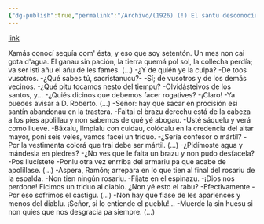```yaml
---
{"dg-publish":true,"permalink":"/Archivo/(1926) (!) El santu desconocíu .../","tags":["#Siglo_20","central","a1926","Pedro_González_Ludeña","escrito","Gijón","Oviedo","teatro","cuento"]}
---
```


[link](https://cosescelebres.blogspot.com/2024/10/anu-1926-el-santu-desconociu-de-p.html)

Xamás conocí sequía com' ésta, y eso que soy setentón. Un mes non cai gota d'agua. El ganau sin pación, la tierra quemá pol sol, la collecha perdía; va ser isti añu el añu de les fames.
(...)
-¿Y de quién ye la culpa?
-De toos vusotros.
-¿Qué sabes tú, sacristanucu?- 
-Sí; de vusotros y de los demás vecinos.
-¿Qué pitu tocamos nesto del tiempu?
-Olvidásteivos de los santos, y...
-¿Quiés dicinos que debemos facer rogatives?
-¡Claro!
-Ya puedes avisar a D. Roberto.
(...)
-Señor: hay que sacar en procisión esi santín abandonau en la trastera.
-Faltai el brazu derechu está de la cabeza a los pies apolillau y non sabemos de qué yé abogau.
-Usté sáquelu y verá como llueve.
-Báxalu, límpialu con cuidau, colócalu en la credencia del altar mayor, poni seis veles, vamos facei un triduo.
-¿Sería confesor o mártil?
-Por la vestimenta colorá que trai debe ser mártil.
(...)
-¿Pidímoste agua y mándesla en piedres?
-¿No ves que le falta un brazu y non pudo desfacela?
-Pos llucístete
-Ponlu otra vez enrriba del armariu pa que acabe de apolillase.
(...)
-Aspera, Ramón; arrepara en lo que tien al final del rosariu de la espalda.
-Non tien ningún rosariu.
-Fíjate en el espinazu.
-¡Dios nos perdone! Ficimos un triduo al diablo. ¿Non yé esto el rabu?
-Efectivamente
-Por eso sofrimos el castigu.
(...)
-Non hay que fiase de les apariences y menos del diablu. ¡Señor, si lo entiende el pueblu!...
-Muerde la sin huesu si non quies que nos desgracia pa siempre.
(...)